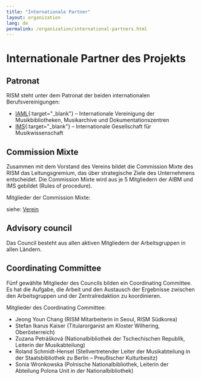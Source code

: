```yaml
---
title: "Internationale Partner"
layout: organization
lang: de
permalink: /organization/international-partners.html
---
```


# Internationale Partner des Projekts

## Patronat

RISM steht unter dem Patronat der beiden internationalen Berufsvereinigungen:

* [IAML](http://www.iaml.info){:target="_blank"} – Internationale Vereinigung der Musikbibliotheken, Musikarchive und Dokumentationszentren
* [IMS](https://www.musicology.org){:target="_blank"} – Internationale Gesellschaft für Musikwissenschaft

## Commission Mixte

Zusammen mit dem Vorstand des Vereins bildet die Commission Mixte des RISM das Leitungsgremium, das über strategische Ziele des Unternehmens entscheidet. Die Commission Mixte wird aus je 5 Mitgliedern der AIBM und IMS gebildet (Rules of procedure).

Mitglieder der Commission Mixte:

siehe: [Verein](/organization/the-association.html)

## Advisory council

Das Council besteht aus allen aktiven Mitgliedern der Arbeitsgruppen in allen Ländern.

## Coordinating Committee

Fünf gewählte Mitglieder des Councils bilden ein Coordinating Committee. Es hat die Aufgabe, die Arbeit und den Austausch der Ergebnisse zwischen den Arbeitsgruppen und der Zentralredaktion zu koordinieren.

Mitglieder des Coordinating Committee:

* Jeong Youn Chang (RISM Mitarbeiterin in Seoul, RISM Südkorea)
* Stefan Ikarus Kaiser (Titularorganist am Kloster Wilhering, Oberösterreich)
* Zuzana Petrášková (Nationalbibliothek der Tschechischen Republik, Leiterin der Musikabteilung)
* Roland Schmidt-Hensel (Stellvertretender Leiter der Musikabteilung in der Staatsbibliothek zu Berlin – Preußischer Kulturbesitz)
* Sonia Wronkowska (Polnische Nationalbibliothek, Leiterin der Abteilung Polona Unit in der Nationalbibliothek)
